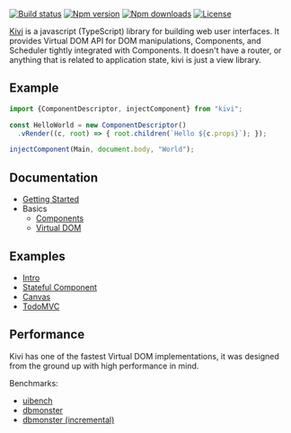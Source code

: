 [![Build status](https://img.shields.io/travis/localvoid/kivi.svg?maxAge=2592000&style=flat-square)](https://travis-ci.org/localvoid/kivi)
[![Npm version](https://img.shields.io/npm/v/kivi.svg?maxAge=2592000&style=flat-square)](https://www.npmjs.com/package/kivi)
[![Npm downloads](https://img.shields.io/npm/dm/kivi.svg?maxAge=2592000&style=flat-square)](https://www.npmjs.com/package/kivi)
[![License](https://img.shields.io/npm/l/kivi.svg?maxAge=2592000&style=flat-square)](https://www.npmjs.com/package/kivi)

[Kivi](http://github.com/localvoid/kivi) is a javascript (TypeScript) library for building web user interfaces. It
provides Virtual DOM API for DOM manipulations, Components, and Scheduler tightly integrated with Components. It doesn't
have a router, or anything that is related to application state, kivi is just a view library.

## Example

```js
import {ComponentDescriptor, injectComponent} from "kivi";

const HelloWorld = new ComponentDescriptor()
  .vRender((c, root) => { root.children(`Hello ${c.props}`); });

injectComponent(Main, document.body, "World");
```

## Documentation

* [Getting Started](01_getting_started.md)
* Basics
  * [Components](basics/01_components.md)
  * [Virtual DOM](basics/02_virtual_dom.md)

## Examples

- [Intro](https://github.com/localvoid/kivi/tree/master/examples/intro)
- [Stateful Component](https://github.com/localvoid/kivi/tree/master/examples/stateful_component)
- [Canvas](https://github.com/localvoid/kivi/tree/master/examples/canvas)
- [TodoMVC](https://github.com/localvoid/kivi-todomvc/)

## Performance

Kivi has one of the fastest Virtual DOM implementations, it was designed from the ground up with high performance in
mind.

Benchmarks:

- [uibench](https://localvoid.github.io/uibench/)
- [dbmonster](https://localvoid.github.io/kivi-dbmonster/)
- [dbmonster (incremental)](https://localvoid.github.io/kivi-dbmonster/?incremental=5)
